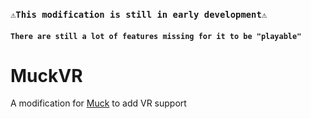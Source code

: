 ### `⚠️This modification is still in early development⚠️`
#### `There are still a lot of features missing for it to be "playable"`

# MuckVR
A modification for [Muck](https://store.steampowered.com/app/1625450/Muck/) to add VR support
